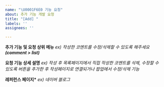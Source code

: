 ```yaml
---
name: "\U0001F6E0️ 기능 요청"
about: 추가 기능 개발 요청
title: "[Add] "
labels: ''
assignees: ''

---
```


**추가 기능 및 요청 상위 메뉴**
_ex) 작성한 코멘트를 수정/삭제할 수 있도록 해주세요 **(comment > list)**_

**요청 기능 상세 설명**
_ex) 작성 후 목록페이지에서 직접 작성한 코멘트를 삭제, 수정할 수 있도록 버튼을 추가한 후 작성페이지로 연결되거나 팝업에서 수정/삭제 기능_

**레퍼런스 페이지\***
_ex) 네이버 블로그_
